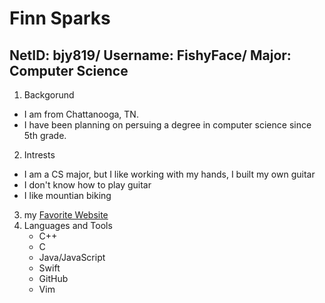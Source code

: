 # Finn Sparks
## NetID: bjy819/ Username: FishyFace/ Major: Computer Science

1. Backgorund
 * I am from Chattanooga, TN.
 * I have been planning on persuing a degree in computer science since 5th grade.
2. Intrests
 * I am a CS major, but I like working with my hands, I built my own guitar
 * I don't know how to play guitar
 * I like mountian biking 
3. my [Favorite Website](https://bit.ly/4cDEpFQ)
4. Languages and Tools
   * C++
   * C
   * Java/JavaScript
   * Swift
   * GitHub
   * Vim
